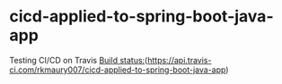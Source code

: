 # cicd-applied-to-spring-boot-java-app
Testing CI/CD on Travis
[Build status:](https://api.travis-ci.com/rkmaury007/cicd-applied-to-spring-boot-java-app.svg)(https://api.travis-ci.com/rkmaury007/cicd-applied-to-spring-boot-java-app)
